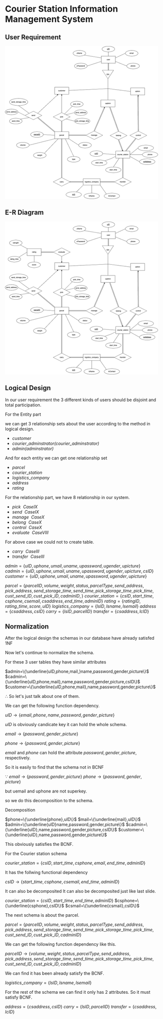 # Courier Station Information Management System

## User Requirement

![Pick-Send Process](Project/Draw/process.png)

## E-R Diagram

![ER](Project/Draw/E-R.png)

## Logical Design

In our user requirement the 3 different kinds of users should be disjoint and total participation.

For the Entity part

we can get 3 relationship sets about the user according to the method in logical design.

- $customer$
- $courier\_adminstrator$*(courier_adminstrator)*
- $admin$*(adminstrator)*
  
And for each entity we can get one relationship set

- $parcel$
- $courier\_station$
- $logistics\_company$
- $address$
- $rating$

For the relationship part, we have 8 relationship in our system.

- $pick$  $\ Case IX$
- $send$  $\ Case IX$
- $manage$  $\ Case X$
- $belong$  $\ Case X$
- $control$ $\ Case X$
- $evaluate$ $\ Case VIII$

For above case we could not to create table.

- $carry$ $\ Case III$
- $transfer$ $\ Case III$

$admin=\{uID,uphone,umail,uname,upassword,ugender,upicture\}$
$cadmin=\{uID,uphone,umail,uname,upassword,ugender,upicture,csID\}$
$customer=\{uID,uphone,umail,uname,upassword,ugender,upicture\}$

$parcel=\{parcelID,volume,weight,status,parcelType,
          send\_address,pick\_address,send\_storage\_time,send\_time,pick\_storage\_time,
          pick\_time,cust\_send\_ID,cust\_pick\_ID,cadminID,\}$
$courier\_station=\{csID,start\_time,csphone,csemail,csaddress,end\_time,adminID\}$
$rating=\{ratingID,rating\_time,score,uID\}$
$logistics\_company=\{lsID,lsname,lsemail\}$
$address=\{csaddress,csID\}$
$carry=\{lsID,parcelID\}$
$transfer=\{csaddress,lcID\}$

## Normalization

After the logical design the schemas in our database have already satisfed 1NF

Now let's continue to normalize the schema.

For these 3 user tables they have similar attributes

$admin=\{\underline{uID,phone,mail,}name,password,gender,picture\}$
$cadmin=\{\underline{uID,phone,mail},name,password,gender,picture,csID\}$
$customer=\{\underline{uID,phone,mail},name,password,gender,picture\}$

$\therefore$ So let's just talk about one of them.

We can get the following function dependency.

$uID \rightarrow \{email,phone,name,password,gender,picture\}$

$uID$ is obviously candicate key it can hold the whole schema.

$email \rightarrow \{password,gender,picture\}$

$phone \rightarrow \{password,gender,picture\}$

$email$ and $phone$ can hold the attribute $password,gender,picture$, respectively.

So it is easily to find that the schema not in BCNF

$\because$
$email \rightarrow \{password,gender,picture\}$
$phone \rightarrow \{password,gender,picture\}$

but uemail and uphone are not superkey.

so we do this decomposition to the schema.

Decomposition

$phone=\{\underline{phone},uID\}$
$mail=\{\underline{mail},uID\}$
$admin=\{\underline{uID}name,password,gender,picture\}$
$cadmin=\{\underline{uID},name,password,gender,picture,csID\}$
$customer=\{\underline{uID},name,password,gender,picture\}$

This obviously satisfies the BCNF.

For the Courier station schema

$courier\_station=\{csID,start\_time,csphone,email,end\_time,adminID\}$

It has the follwing functional dependency

$csID\rightarrow \{start\_time,csphone,csemail,end\_time,adminID\}$

It can also be decomposited It can also be decomposited just like last slide.

$courier\_station=\{csID,start\_time,end\_time,adminID\}$
$csphone=\{\underline{csphone},csID\}$
$csmail=\{\underline{csmail},csID\}$

The next schema is about the parcel.

$parcel=\{parcelID,volume,weight,status,parcelType,
          send\_address,pick\_address,send\_storage\_time,send\_time,pick\_storage\_time,
          pick\_time,cust\_send\_ID,cust\_pick\_ID,cadminID\}$

We can get the following function dependency like this.

$parcelID \rightarrow \{volume,weight,status,parcelType,
          send\_address,pick\_address,send\_storage\_time,send\_time,pick\_storage\_time,
          pick\_time,cust\_send\_ID,cust\_pick\_ID,cadminID\}$

We can find it has been already satisfy the BCNF.

$logistics\_company=\{lsID,lsname,lsemail\}$

For the rest of the schema we can find it only has 2 attributes. So it must satisfy BCNF.

$address=\{csaddress,csID\}$
$carry=\{lsID,parcelID\}$
$transfer=\{csaddress,lcID\}$
